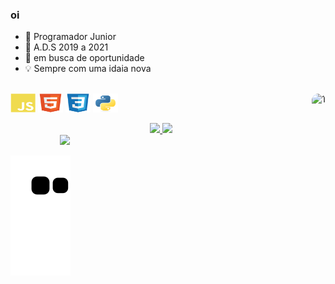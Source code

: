 ### oi
- 🌱 Programador Junior
- 🤔 A.D.S 2019 a 2021
- 🧭 em busca de oportunidade
- 💡 Sempre com uma idaia nova
<div style="display: inline_block"><br>
  <img align="center" alt="Js" height="30" width="40" src="https://raw.githubusercontent.com/devicons/devicon/master/icons/javascript/javascript-plain.svg">
  <img align="center" alt="HTML" height="30" width="40" src="https://raw.githubusercontent.com/devicons/devicon/master/icons/html5/html5-original.svg">
  <img align="center" alt="CSS" height="30" width="40" src="https://raw.githubusercontent.com/devicons/devicon/master/icons/css3/css3-original.svg">
  <img align="center" alt="Python" height="30" width="40" src="https://raw.githubusercontent.com/devicons/devicon/master/icons/python/python-original.svg">
  <img align="right" alt="1" height="150" style="border-radius:50px;"  
   src="https://instagram.ffor15-1.fna.fbcdn.net/v/t51.2885-15/90056829_1247207042145615_4039005239647953600_n.jpg?stp=dst-jpg_e35&amp;_nc_ht=instagram.ffor15-1.fna.fbcdn.net&amp;_nc_cat=103&amp;_nc_ohc=BO9LlzDTHSsAX-GfQqe&amp;edm=ALQROFkBAAAA&amp;ccb=7-4&amp;ig_cache_key=MjI2ODAwOTkzNzcyMjc0NzAxNg%3D%3D.2-ccb7-4&amp;oh=00_AT_875cOWuvRzULxmIaY0V5dhMJDzc2TUkThLStueDF9bw&amp;oe=627EF245&amp;_nc_sid=30a2ef"">
</div>
<br>
<div align="center">
  <a href="https://github.com/JuniorRodrigu">
  <img height="180em" src="https://github-readme-stats.vercel.app/api?username=JuniorRodrigu&show_icons=true&theme=dark&include_all_commits=true&count_private=true"/>
  <img height="180em" src="https://github-readme-stats.vercel.app/api/top-langs/?username=JuniorRodrigu&layout=compact&langs_count=7&theme=dark"/>
</div>
                                                                                                                                                
<div>                                                                                                                                                
  <a href="https://www.instagram.com/junior.jdn/" target="_blank"><img src="https://logodownload.org/wp-content/uploads/2017/04/instagram-logo-4.png" width= "75pxx" height= "15px"></a>
 	<a href="https://www.linkedin.com/in/junior-rodrigues-010683212/" target="_blank"><img src="https://img.shields.io/badge/-LinkedIn-%230077B5?style=for-the-badge&logo=linkedin&logoColor=white" target="_blank"></a> 
 
  ![Snake animation](https://github.com/rafaballerini/rafaballerini/blob/output/github-contribution-grid-snake.svg)
 
</div>
